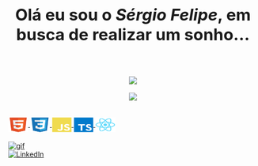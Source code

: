 ### <header><h1 align="center"><strong> Olá eu sou o <em>Sérgio Felipe</em>, em busca de realizar um sonho... </strong></h1></header>

<main>
   <section>
     <artcicle>
       <div align="center">
         <a href="https://github.com/InfoDevEstudent">
         <figure><img height="160em" src="https://github-readme-stats.vercel.app/api?username=InfoDevEstudent&show_icons=true&theme=dracula&include_all_commits=true&count_private=true"/></figure>
         <figure><img height="160em" src="https://github-readme-stats.vercel.app/api/top-langs/?username=InfoDevEstudent&layout=compact&langs_count=7&theme=dracula"/></figure>
       </div>
       <div style="display: inline_block"><br>
         <img align="center" title="HTML5" alt="InfoDevEstudent-HTML" height="30" width="40" src="https://raw.githubusercontent.com/devicons/devicon/master/icons/html5/html5-original.svg">
         <img align="center" title="CSS3" alt="InfoDevEstudent-CSS" height="30" width="40" src="https://raw.githubusercontent.com/devicons/devicon/master/icons/css3/css3-original.svg">
         <img align="center" title="JavaScript" alt="InfoDevEstudent-Js" height="30" width="40" src="https://raw.githubusercontent.com/devicons/devicon/master/icons/javascript/javascript-plain.svg">
         <img align="center" title="TypeScript" alt="InfoDevEstudent-Ts" height="30" width="40" src="https://raw.githubusercontent.com/devicons/devicon/master/icons/typescript/typescript-plain.svg">
         <img align="center" title="React" alt="InfoDevEstudent-React" height="30" width="40" src="https://raw.githubusercontent.com/devicons/devicon/master/icons/react/react-original.svg">
          </div><br>
<img align="center" alt="gif" width=”100” height="145" src="https://user-images.githubusercontent.com/103974762/209141758-0ce23788-3d68-4e28-8748-65d91bb1a56e.gif">
          <div>
             <a href="https://www.linkedin.com/in/s%C3%A9rgio-f-681565180" target="_blank"><img src="https://img.shields.io/badge/-LinkedIn-%230077B5?style=for-the-badge&logo=linkedin&logoColor=white" title="my LinkedIn" alt="LinkedIn" target="_blank"></a>
          </div>
          
